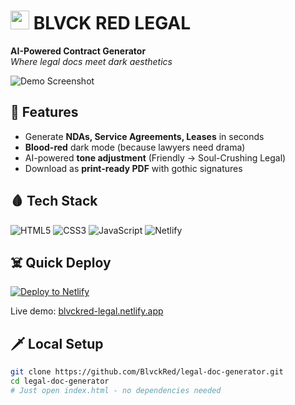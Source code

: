 # <img src="https://i.imgur.com/mXbTniU.png" width="30"> BLVCK RED LEGAL 

**AI-Powered Contract Generator**  
*Where legal docs meet dark aesthetics*

![Demo Screenshot](https://i.imgur.com/JQvT9kG.gif)

## 🖤 Features
- Generate **NDAs, Service Agreements, Leases** in seconds
- **Blood-red** dark mode (because lawyers need drama)
- AI-powered **tone adjustment** (Friendly → Soul-Crushing Legal)
- Download as **print-ready PDF** with gothic signatures

## 🩸 Tech Stack
![HTML5](https://img.shields.io/badge/HTML5-E34F26?style=for-the-badge&logo=html5&logoColor=white)
![CSS3](https://img.shields.io/badge/CSS3-1572B6?style=for-the-badge&logo=css3&logoColor=white)
![JavaScript](https://img.shields.io/badge/JavaScript-F7DF1E?style=for-the-badge&logo=javascript&logoColor=black)
![Netlify](https://img.shields.io/badge/Netlify-00C7B7?style=for-the-badge&logo=netlify&logoColor=white)

## ☠️ Quick Deploy
[![Deploy to Netlify](https://www.netlify.com/img/deploy/button.svg)](https://app.netlify.com/start/deploy?repository=https://github.com/BlvckRed/legal-doc-generator)

Live demo: [blvckred-legal.netlify.app](https://blvckred-legal.netlify.app)

## 🗡️ Local Setup
```bash
git clone https://github.com/BlvckRed/legal-doc-generator.git
cd legal-doc-generator
# Just open index.html - no dependencies needed
